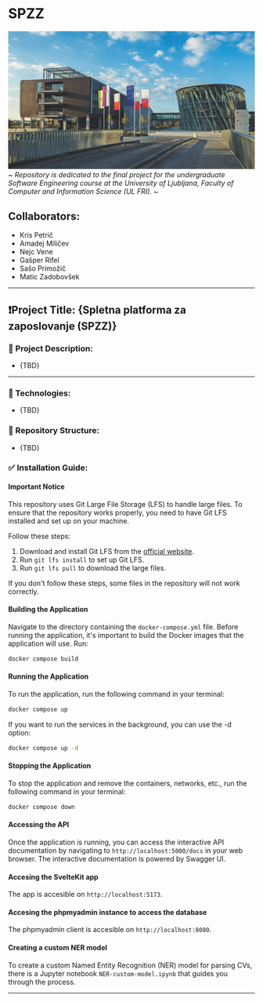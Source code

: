 # SPZZ
![UL FRI](res/img/fri-outside.jpg)
~
*Repository is dedicated to the final project for the undergraduate Software Engineering course at the University of Ljubljana, Faculty of Computer and Information Science (UL FRI).*
~

## Collaborators:
- Kris Petrič
- Amadej Miličev
- Nejc Vene
- Gašper Rifel
- Sašo Primožič
- Matic Zadobovšek

---

## ❗Project Title: {Spletna platforma za zaposlovanje (SPZZ)}

### 📝 Project Description: 
- {TBD}

---

### 🚀 Technologies: 
- {TBD}

### 🔖 Repository Structure: 
- {TBD}

### ✅ Installation Guide: 

#### Important Notice

This repository uses Git Large File Storage (LFS) to handle large files. To ensure that the repository works properly, you need to have Git LFS installed and set up on your machine.

Follow these steps:

1. Download and install Git LFS from the [official website](https://git-lfs.github.com/).
2. Run `git lfs install` to set up Git LFS.
3. Run `git lfs pull` to download the large files.

If you don't follow these steps, some files in the repository will not work correctly.

#### Building the Application
Navigate to the directory containing the `docker-compose.yml` file. Before running the application, it's important to build the Docker images that the application will use. Run:

```bash
docker compose build
```

#### Running the Application

To run the application, run the following command in your terminal:

```bash
docker compose up
```

If you want to run the services in the background, you can use the -d option:
```bash
docker compose up -d
```

#### Stopping the Application

To stop the application and remove the containers, networks, etc., run the following command in your terminal:
```bash
docker compose down
```

#### Accessing the API

Once the application is running, you can access the interactive API documentation by navigating to `http://localhost:5000/docs` in your web browser.
The interactive documentation is powered by Swagger UI.

#### Accesing the SvelteKit app
The app is accesible on `http://localhost:5173`.

#### Accesing the phpmyadmin instance to access the database
The phpmyadmin client is accesible on `http://localhost:8080`.

#### Creating a custom NER model

To create a custom Named Entity Recognition (NER) model for parsing CVs, there is a Jupyter notebook `NER-custom-model.ipynb` that guides you through the process.

---

